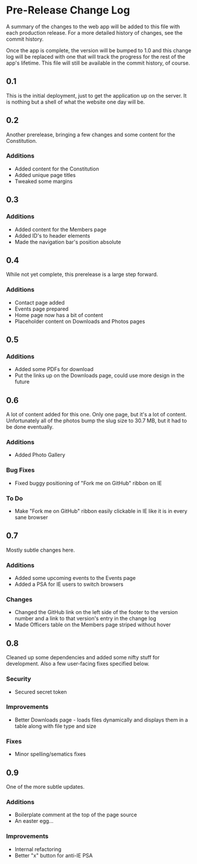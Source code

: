 # Pre-Release Change Log

A summary of the changes to the web app will be added to this file with each
production release. For a more detailed history of changes, see the commit
history.

Once the app is complete, the version will be bumped to 1.0 and this change log
will be replaced with one that will track the progress for the rest of the
app's lifetime. This file will still be available in the commit history, of
course.

## 0.1

This is the initial deployment, just to get the application up on the server.
It is nothing but a shell of what the website one day will be.

## 0.2

Another prerelease, bringing a few changes and some content for the
Constitution.

### Additions

 * Added content for the Constitution
 * Added unique page titles
 * Tweaked some margins

## 0.3

### Additions

 * Added content for the Members page
 * Added ID's to header elements
 * Made the navigation bar's position absolute

## 0.4

While not yet complete, this prerelease is a large step forward.

### Additions

 * Contact page added
 * Events page prepared
 * Home page now has a bit of content
 * Placeholder content on Downloads and Photos pages

## 0.5

### Additions

 * Added some PDFs for download
 * Put the links up on the Downloads page, could use more design in the future

## 0.6

A lot of content added for this one. Only one page, but it's a lot of content.
Unfortunately all of the photos bump the slug size to 30.7 MB, but it had to be
done eventually.

### Additions

 * Added Photo Gallery

### Bug Fixes

 * Fixed buggy positioning of "Fork me on GitHub" ribbon on IE

### To Do

 * Make "Fork me on GitHub" ribbon easily clickable in IE like it is in every
   sane browser

## 0.7

Mostly subtle changes here.

### Additions

 * Added some upcoming events to the Events page
 * Added a PSA for IE users to switch browsers

### Changes

 * Changed the GitHub link on the left side of the footer to the version
   number and a link to that version's entry in the change log
 * Made Officers table on the Members page striped without hover

## 0.8

Cleaned up some dependencies and added some nifty stuff for development. Also
a few user-facing fixes specified below.

### Security

 * Secured secret token

### Improvements

 * Better Downloads page - loads files dynamically and displays them in a table
   along with file type and size

### Fixes

 * Minor spelling/sematics fixes

## 0.9

One of the more subtle updates.

### Additions

 * Boilerplate comment at the top of the page source
 * An easter egg...

### Improvements

 * Internal refactoring
 * Better "x" button for anti-IE PSA
